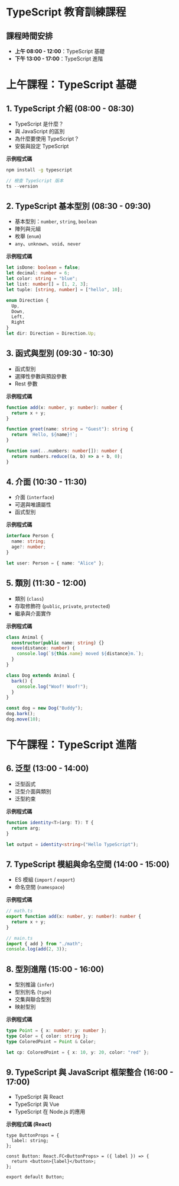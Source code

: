 # TypeScript 教育訓練課程

## 課程時間安排
- **上午 08:00 - 12:00**：TypeScript 基礎
- **下午 13:00 - 17:00**：TypeScript 進階

<div style="page-break-before: always"></div>

# 上午課程：TypeScript 基礎

## 1. TypeScript 介紹 (08:00 - 08:30)
- TypeScript 是什麼？
- 與 JavaScript 的區別
- 為什麼要使用 TypeScript？
- 安裝與設定 TypeScript

**示例程式碼**
```sh
npm install -g typescript
```

```ts
// 檢查 TypeScript 版本
ts --version
```

<div style="page-break-before: always"></div>

## 2. TypeScript 基本型別 (08:30 - 09:30)
- 基本型別：`number`, `string`, `boolean`
- 陣列與元組
- 枚舉 (`enum`)
- `any`、`unknown`、`void`、`never`

**示例程式碼**
```ts
let isDone: boolean = false;
let decimal: number = 6;
let color: string = "blue";
let list: number[] = [1, 2, 3];
let tuple: [string, number] = ["hello", 10];

enum Direction {
  Up,
  Down,
  Left,
  Right
}
let dir: Direction = Direction.Up;
```

<div style="page-break-before: always"></div>

## 3. 函式與型別 (09:30 - 10:30)
- 函式型別
- 選擇性參數與預設參數
- Rest 參數

**示例程式碼**
```ts
function add(x: number, y: number): number {
  return x + y;
}

function greet(name: string = "Guest"): string {
  return `Hello, ${name}!`;
}

function sum(...numbers: number[]): number {
  return numbers.reduce((a, b) => a + b, 0);
}
```

<div style="page-break-before: always"></div>

## 4. 介面 (10:30 - 11:30)
- 介面 (`interface`)
- 可選與唯讀屬性
- 函式型別

**示例程式碼**
```ts
interface Person {
  name: string;
  age?: number;
}

let user: Person = { name: "Alice" };
```

<div style="page-break-before: always"></div>

## 5. 類別 (11:30 - 12:00)
- 類別 (`class`)
- 存取修飾符 (`public`, `private`, `protected`)
- 繼承與介面實作

**示例程式碼**
```ts
class Animal {
  constructor(public name: string) {}
  move(distance: number) {
    console.log(`${this.name} moved ${distance}m.`);
  }
}

class Dog extends Animal {
  bark() {
    console.log("Woof! Woof!");
  }
}

const dog = new Dog("Buddy");
dog.bark();
dog.move(10);
```

<div style="page-break-before: always"></div>

# 下午課程：TypeScript 進階

## 6. 泛型 (13:00 - 14:00)
- 泛型函式
- 泛型介面與類別
- 泛型約束

**示例程式碼**
```ts
function identity<T>(arg: T): T {
  return arg;
}

let output = identity<string>("Hello TypeScript");
```

<div style="page-break-before: always"></div>

## 7. TypeScript 模組與命名空間 (14:00 - 15:00)
- ES 模組 (`import` / `export`)
- 命名空間 (`namespace`)

**示例程式碼**
```ts
// math.ts
export function add(x: number, y: number): number {
  return x + y;
}

// main.ts
import { add } from "./math";
console.log(add(2, 3));
```

<div style="page-break-before: always"></div>

## 8. 型別進階 (15:00 - 16:00)
- 型別推論 (`infer`)
- 型別別名 (`type`)
- 交集與聯合型別
- 映射型別

**示例程式碼**
```ts
type Point = { x: number; y: number };
type Color = { color: string };
type ColoredPoint = Point & Color;

let cp: ColoredPoint = { x: 10, y: 20, color: "red" };
```

<div style="page-break-before: always"></div>

## 9. TypeScript 與 JavaScript 框架整合 (16:00 - 17:00)
- TypeScript 與 React
- TypeScript 與 Vue
- TypeScript 在 Node.js 的應用

**示例程式碼 (React)**
```tsx
type ButtonProps = {
  label: string;
};

const Button: React.FC<ButtonProps> = ({ label }) => {
  return <button>{label}</button>;
};

export default Button;
```


